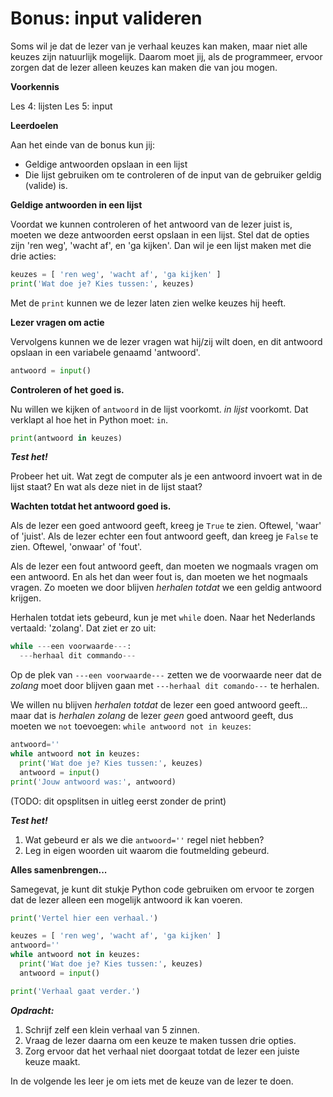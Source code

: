 # Bonus: input valideren

Soms wil je dat de lezer van je verhaal keuzes kan maken, maar niet alle keuzes zijn natuurlijk mogelijk. Daarom moet jij, als de programmeer, ervoor zorgen dat de lezer alleen keuzes kan maken die van jou mogen.

**Voorkennis**

Les 4: lijsten
Les 5: input

**Leerdoelen**

Aan het einde van de bonus kun jij:

* Geldige antwoorden opslaan in een lijst
* Die lijst gebruiken om te controleren of de input van de gebruiker geldig (valide) is.

**Geldige antwoorden in een lijst**

Voordat we kunnen controleren of het antwoord van de lezer juist is, moeten we deze antwoorden eerst opslaan in een lijst. Stel dat de opties zijn 'ren weg', 'wacht af', en 'ga kijken'. Dan wil je een lijst maken met die drie acties:

```python
keuzes = [ 'ren weg', 'wacht af', 'ga kijken' ]
print('Wat doe je? Kies tussen:', keuzes)
```

Met de ``print`` kunnen we de lezer laten zien welke keuzes hij heeft.

**Lezer vragen om actie**

Vervolgens kunnen we de lezer vragen wat hij/zij wilt doen, en dit antwoord opslaan in een variabele genaamd 'antwoord'.

```python
antwoord = input()
```

**Controleren of het goed is.**

Nu willen we kijken of `antwoord` in de lijst voorkomt. _in lijst_ voorkomt. Dat verklapt al hoe het in Python moet: `in`.

```python
print(antwoord in keuzes)
```

***Test het!***

Probeer het uit. Wat zegt de computer als je een antwoord invoert wat in de lijst staat? En wat als deze niet in de lijst staat?

**Wachten totdat het antwoord goed is.**

Als de lezer een goed antwoord geeft, kreeg je `True` te zien. Oftewel, 'waar' of 'juist'. Als de lezer echter een fout antwoord geeft, dan kreeg je `False` te zien. Oftewel, 'onwaar' of 'fout'.

Als de lezer een fout antwoord geeft, dan moeten we nogmaals vragen om een antwoord. En als het dan weer fout is, dan moeten we het nogmaals vragen. Zo moeten we door blijven _herhalen totdat_ we een geldig antwoord krijgen.

Herhalen totdat iets gebeurd, kun je met `while` doen. Naar het Nederlands vertaald: 'zolang'. Dat ziet er zo uit:

```python
while ---een voorwaarde---:
  ---herhaal dit commando---
```

Op de plek van `---een voorwaarde---` zetten we de voorwaarde neer dat de _zolang_ moet door blijven gaan met `---herhaal dit comando---` te herhalen.

We willen nu blijven _herhalen totdat_ de lezer een goed antwoord geeft... maar dat is _herhalen zolang_ de lezer _geen_ goed antwoord geeft, dus moeten we `not` toevoegen: `while antwoord not in keuzes`:

```python
antwoord=''
while antwoord not in keuzes:
  print('Wat doe je? Kies tussen:', keuzes)
  antwoord = input()
print('Jouw antwoord was:', antwoord)
```

(TODO: dit opsplitsen in uitleg eerst zonder de print)

***Test het!***

1) Wat gebeurd er als we die `antwoord=''` regel niet hebben?
2) Leg in eigen woorden uit waarom die foutmelding gebeurd.

**Alles samenbrengen...**

Samegevat, je kunt dit stukje Python code gebruiken om ervoor te zorgen dat de lezer alleen een mogelijk antwoord ik kan voeren.

```python
print('Vertel hier een verhaal.')

keuzes = [ 'ren weg', 'wacht af', 'ga kijken' ]
antwoord=''
while antwoord not in keuzes:
  print('Wat doe je? Kies tussen:', keuzes)
  antwoord = input()

print('Verhaal gaat verder.')
```

***Opdracht:***
1) Schrijf zelf een klein verhaal van 5 zinnen.
2) Vraag de lezer daarna om een keuze te maken tussen drie opties.
3) Zorg ervoor dat het verhaal niet doorgaat totdat de lezer een juiste keuze maakt.


In de volgende les leer je om iets met de keuze van de lezer te doen.

